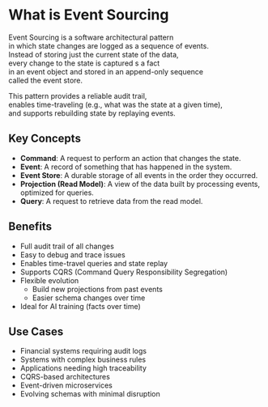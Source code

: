 # What is Event Sourcing

Event Sourcing is a software architectural pattern  
in which state changes are logged as a sequence of events.  
Instead of storing just the current state of the data,  
every change to the state is captured s a fact  
in an event object and stored in an append-only sequence  
called the event store.

This pattern provides a reliable audit trail,  
enables time-traveling (e.g., what was the state at a given time),  
and supports rebuilding state by replaying events.

## Key Concepts
  
- **Command**: A request to perform an action that changes the state.
- **Event**: A record of something that has happened in the system.
- **Event Store**: A durable storage of all events in the order they occurred.
- **Projection (Read Model)**: A view of the data built by processing events, optimized for queries.
- **Query**: A request to retrieve data from the read model.

## Benefits

- Full audit trail of all changes  
- Easy to debug and trace issues  
- Enables time-travel queries and state replay  
- Supports CQRS (Command Query Responsibility Segregation)  
- Flexible evolution  
  - Build new projections from past events  
  - Easier schema changes over time  
- Ideal for AI training (facts over time)

## Use Cases

- Financial systems requiring audit logs  
- Systems with complex business rules  
- Applications needing high traceability  
- CQRS-based architectures  
- Event-driven microservices  
- Evolving schemas with minimal disruption

